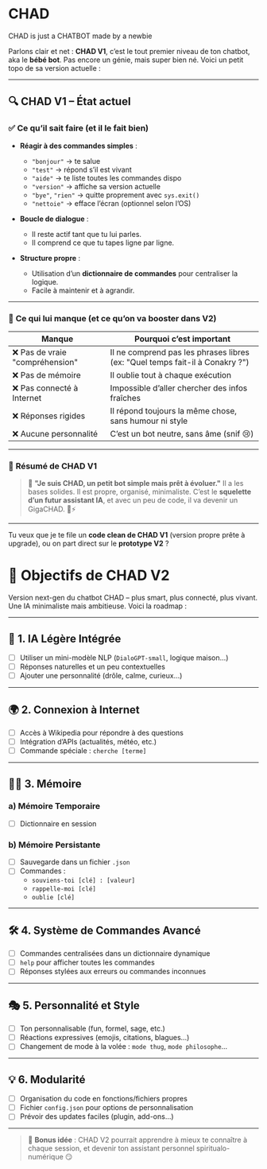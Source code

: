 # CHAD
CHAD is just a CHATBOT made by a newbie


Parlons clair et net : **CHAD V1**, c’est le tout premier niveau de ton chatbot, aka le **bébé bot**. Pas encore un génie, mais super bien né. Voici un petit topo de sa version actuelle :

---

## 🔍 **CHAD V1 – État actuel**

### ✅ **Ce qu’il sait faire (et il le fait bien)**

* **Réagir à des commandes simples** :

  * `"bonjour"` → te salue
  * `"test"` → répond s’il est vivant
  * `"aide"` → te liste toutes les commandes dispo
  * `"version"` → affiche sa version actuelle
  * `"bye"`, `"rien"` → quitte proprement avec `sys.exit()`
  * `"nettoie"` → efface l’écran (optionnel selon l’OS)

* **Boucle de dialogue** :

  * Il reste actif tant que tu lui parles.
  * Il comprend ce que tu tapes ligne par ligne.

* **Structure propre** :

  * Utilisation d’un **dictionnaire de commandes** pour centraliser la logique.
  * Facile à maintenir et à agrandir.

---

### 🧱 **Ce qui lui manque (et ce qu’on va booster dans V2)**

| Manque                         | Pourquoi c’est important                                                     |
| ------------------------------ | ---------------------------------------------------------------------------- |
| ❌ Pas de vraie "compréhension" | Il ne comprend pas les phrases libres (ex: "Quel temps fait-il à Conakry ?") |
| ❌ Pas de mémoire               | Il oublie tout à chaque exécution                                            |
| ❌ Pas connecté à Internet      | Impossible d’aller chercher des infos fraîches                               |
| ❌ Réponses rigides             | Il répond toujours la même chose, sans humour ni style                       |
| ❌ Aucune personnalité          | C’est un bot neutre, sans âme (snif 😢)                                      |

---

### 🧪 **Résumé de CHAD V1**

> 💬 **"Je suis CHAD, un petit bot simple mais prêt à évoluer."**
> Il a les bases solides. Il est propre, organisé, minimaliste.
> C’est le **squelette d’un futur assistant IA**, et avec un peu de code, il va devenir un GigaCHAD. 🧠⚡

---

Tu veux que je te file un **code clean de CHAD V1** (version propre prête à upgrade), ou on part direct sur le **prototype V2** ?


# 🤖 Objectifs de CHAD V2

Version next-gen du chatbot CHAD – plus smart, plus connecté, plus vivant.  
Une IA minimaliste mais ambitieuse. Voici la roadmap :

---

## 🧠 1. IA Légère Intégrée
- [ ] Utiliser un mini-modèle NLP (`DialoGPT-small`, logique maison…)
- [ ] Réponses naturelles et un peu contextuelles
- [ ] Ajouter une personnalité (drôle, calme, curieux…)

---

## 🌍 2. Connexion à Internet
- [ ] Accès à Wikipedia pour répondre à des questions
- [ ] Intégration d’APIs (actualités, météo, etc.)
- [ ] Commande spéciale : `cherche [terme]`

---

## 🧠💾 3. Mémoire
### a) Mémoire Temporaire
- [ ] Dictionnaire en session

### b) Mémoire Persistante
- [ ] Sauvegarde dans un fichier `.json`
- [ ] Commandes :
  - `souviens-toi [clé] : [valeur]`
  - `rappelle-moi [clé]`
  - `oublie [clé]`

---

## 🛠️ 4. Système de Commandes Avancé
- [ ] Commandes centralisées dans un dictionnaire dynamique
- [ ] `help` pour afficher toutes les commandes
- [ ] Réponses stylées aux erreurs ou commandes inconnues

---

## 🎭 5. Personnalité et Style
- [ ] Ton personnalisable (fun, formel, sage, etc.)
- [ ] Réactions expressives (emojis, citations, blagues…)
- [ ] Changement de mode à la volée : `mode thug`, `mode philosophe`...

---

## 💡 6. Modularité
- [ ] Organisation du code en fonctions/fichiers propres
- [ ] Fichier `config.json` pour options de personnalisation
- [ ] Prévoir des updates faciles (plugin, add-ons…)

---

> 🧩 **Bonus idée** : CHAD V2 pourrait apprendre à mieux te connaître à chaque session, et devenir ton assistant personnel spiritualo-numérique 😏

